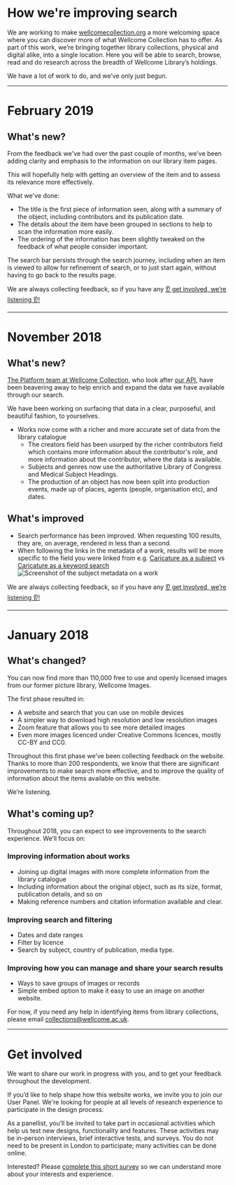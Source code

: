 # How we're improving search

We are working to make [wellcomecollection.org](https://wellcomecollection.org) a more welcoming space where you can discover more of what Wellcome Collection has to offer. As part of this work, we’re bringing together library collections, physical and digital alike, into a single location. Here you will be able to search, browse, read and do research across the breadth of Wellcome Library’s holdings.

We have a lot of work to do, and we’ve only just begun.

---

# February 2019

## What's new?

From the feedback we've had over the past couple of months, we've been adding
clarity and emphasis to the information on our library item pages.

This will hopefully help with getting an overview of the item and to assess its
relevance more effectively.

What we've done:
* The title is the first piece of information seen, along with a summary of
  the object, including contributors and its publication date.
* The details about the item have been grouped in sections to help to scan the
  information more easily.
* The ordering of the information has been slightly tweaked on the feedback of
  what people consider important.

The search bar persists through the search journey, including when an
item is viewed to allow for refinement of search, or to just start again,
without having to go back to the results page.

We are always collecting feedback, so if you have any
[👂 get involved, we’re listening 👂!](#get-involved)

---

# November 2018

## What's new?

[The Platform team at Wellcome Collection](https://github.com/wellcometrust/platform),
who look after [our API](https://developers.wellcomecollection.org/catalogue),
have been beavering away to help enrich and expand the data we have
available through our search.

We have been working on surfacing that data in a clear, purposeful, and
beautiful fashion, to yourselves.

* Works now come with a richer and more accurate set of data from the library catalogue
  * The creators field has been usurped by the richer contributors field which
    contains more information about the contributor's role, and more information about
    the contributor, where the data is available.
  * Subjects and genres now use the authoritative Library of Congress and Medical Subject Headings.
  * The production of an object has now been split into production events, made up of places, agents (people, organisation etc), and dates.


## What's improved

* Search performance has been improved. When requesting 100 results,
  they are, on average, rendered in less than a second.
* When following the links in the metadata of a work, results will be more
  specific to the field you were linked from
  e.g. [Caricature as a subject](https://wellcomecollection.org/works?query=subject:"Caricature")
  vs [Caricature as a keyword search](https://wellcomecollection.org/works?query="Caricature")
  ![Screenshot of the subject metadata on a work](https://user-images.githubusercontent.com/31692/48776683-6b24fa80-ecc8-11e8-9f2e-f66224f21dbf.png)

We are always collecting feedback, so if you have any
[👂 get involved, we’re listening 👂!](#get-involved)

---

# January 2018

## What's changed?
You can now find more than 110,000 free to use and openly licensed images from our former picture library, Wellcome Images.

The first phase resulted in:

* A website and search that you can use on mobile devices
* A simpler way to download high resolution and low resolution images
* Zoom feature that allows you to see more detailed images
* Even more images licenced under Creative Commons licences, mostly CC-BY and CC0.

Throughout this first phase we’ve been collecting feedback on the website. Thanks to more than 200 respondents, we know that there are significant improvements to make search more effective, and to improve the quality of information about the items available on this website.

We’re listening.

## What's coming up?

Throughout 2018, you can expect to see improvements to the search experience. We’ll focus on:

### Improving information about works

* Joining up digital images with more complete information from the library catalogue
* Including information about the original object, such as its size, format, publication details, and so on
* Making reference numbers and citation information available and clear.

### Improving search and filtering

* Dates and date ranges
* Filter by licence
* Search by subject, country of publication, media type.

### Improving how you can manage and share your search results

* Ways to save groups of images or records
* Simple embed option to make it easy to use an image on another website.

For now, if you need any help in identifying items from library collections, please email collections@wellcome.ac.uk.

---

# Get involved
We want to share our work in progress with you, and to get your feedback throughout the development.

If you’d like to help shape how this website works, we invite you to join our User Panel. We're looking for people at all levels of research experience to participate in the design process.

As a panellist, you’ll be invited to take part in occasional activities which help us test new designs, functionality and features. These activities may be in-person interviews, brief interactive tests, and surveys. You do not need to be present in London to participate; many activities can be done online.

Interested? Please [complete this short survey](https://www.surveymonkey.co.uk/r/P6DRMHJ) so we can understand more about your interests and experience.
